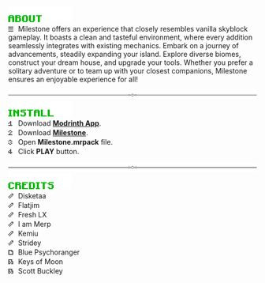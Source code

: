 ![About](https://github.com/Disketaa/Workspace/blob/main/Milestone/assets/title_about.png?raw=true)\
![](https://github.com/Disketaa/Workspace/blob/main/Milestone/assets/icon_list.png?raw=true)
Milestone offers an experience that closely resembles vanilla skyblock gameplay. It boasts a clean and tasteful environment, where every addition seamlessly integrates with existing mechanics. Embark on a journey of advancements, steadily expanding your island. Explore diverse biomes, construct your dream house, and upgrade your tools. Whether you prefer a solitary adventure or to team up with your closest companions, Milestone ensures an enjoyable experience for all!

![](https://github.com/Disketaa/Workspace/blob/main/Milestone/assets/separator.png?raw=true)\
![Install](https://github.com/Disketaa/Workspace/blob/main/Milestone/assets/title_install.png?raw=true)\
![](https://github.com/Disketaa/Workspace/blob/main/Milestone/assets/icon_number_1.png?raw=true)
Download [**Modrinth App**](https://modrinth.com/app).\
![](https://github.com/Disketaa/Workspace/blob/main/Milestone/assets/icon_number_2.png?raw=true)
Download [**Milestone**](https://modrinth.com/modpack/milestone/versions).\
![](https://github.com/Disketaa/Workspace/blob/main/Milestone/assets/icon_number_3.png?raw=true)
Open **Milestone.mrpack** file.\
![](https://github.com/Disketaa/Workspace/blob/main/Milestone/assets/icon_number_4.png?raw=true)
Click **PLAY** button.

![](https://github.com/Disketaa/Workspace/blob/main/Milestone/assets/separator.png?raw=true)\
![Credits](https://github.com/Disketaa/Workspace/blob/main/Milestone/assets/title_credits.png?raw=true)\
![](https://github.com/Disketaa/Workspace/blob/main/Milestone/assets/icon_pencil.png?raw=true)
Disketaa\
![](https://github.com/Disketaa/Workspace/blob/main/Milestone/assets/icon_pencil.png?raw=true)
Flatjim\
![](https://github.com/Disketaa/Workspace/blob/main/Milestone/assets/icon_pencil.png?raw=true)
Fresh LX\
![](https://github.com/Disketaa/Workspace/blob/main/Milestone/assets/icon_pencil.png?raw=true)
I am Merp\
![](https://github.com/Disketaa/Workspace/blob/main/Milestone/assets/icon_pencil.png?raw=true)
Kemiu\
![](https://github.com/Disketaa/Workspace/blob/main/Milestone/assets/icon_pencil.png?raw=true)
Stridey\
![](https://github.com/Disketaa/Workspace/blob/main/Milestone/assets/icon_file.png?raw=true)
Blue Psychoranger\
![](https://github.com/Disketaa/Workspace/blob/main/Milestone/assets/icon_note.png?raw=true)
Keys of Moon\
![](https://github.com/Disketaa/Workspace/blob/main/Milestone/assets/icon_note.png?raw=true)
Scott Buckley
